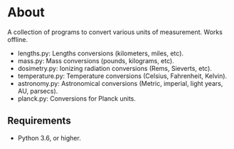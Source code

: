 
# About

A collection of programs to convert various units of measurement. Works offline.

* lengths.py: Lengths conversions (kilometers, miles, etc).
* mass.py: Mass conversions (pounds, kilograms, etc).
* dosimetry.py: Ionizing radiation conversions (Rems, Sieverts, etc).
* temperature.py: Temperature conversions (Celsius, Fahrenheit, Kelvin).
* astronomy.py: Astronomical conversions (Metric, imperial, light years, AU, parsecs).
* planck.py: Conversions for Planck units.

## Requirements

* Python 3.6, or higher.

